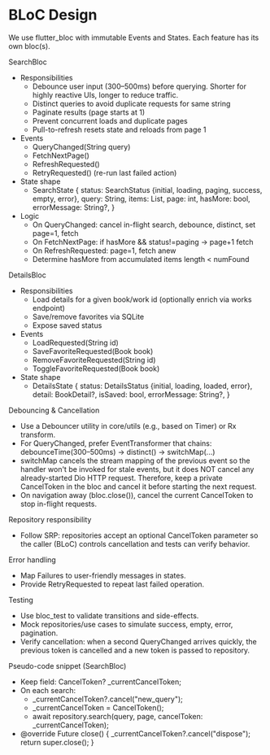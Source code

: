 # BLoC Design

We use flutter_bloc with immutable Events and States. Each feature has its own bloc(s).

SearchBloc
- Responsibilities
  - Debounce user input (300–500ms) before querying. Shorter for highly reactive UIs, longer to reduce traffic.
  - Distinct queries to avoid duplicate requests for same string
  - Paginate results (page starts at 1)
  - Prevent concurrent loads and duplicate pages
  - Pull-to-refresh resets state and reloads from page 1
- Events
  - QueryChanged(String query)
  - FetchNextPage()
  - RefreshRequested()
  - RetryRequested() (re-run last failed action)
- State shape
  - SearchState {
      status: SearchStatus {initial, loading, paging, success, empty, error},
      query: String,
      items: List<Book>,
      page: int,
      hasMore: bool,
      errorMessage: String?,
    }
- Logic
  - On QueryChanged: cancel in-flight search, debounce, distinct, set page=1, fetch
  - On FetchNextPage: if hasMore && status!=paging -> page+1 fetch
  - On RefreshRequested: page=1, fetch anew
  - Determine hasMore from accumulated items length < numFound

DetailsBloc
- Responsibilities
  - Load details for a given book/work id (optionally enrich via works endpoint)
  - Save/remove favorites via SQLite
  - Expose saved status
- Events
  - LoadRequested(String id)
  - SaveFavoriteRequested(Book book)
  - RemoveFavoriteRequested(String id)
  - ToggleFavoriteRequested(Book book)
- State shape
  - DetailsState {
      status: DetailsStatus {initial, loading, loaded, error},
      detail: BookDetail?,
      isSaved: bool,
      errorMessage: String?,
    }

Debouncing & Cancellation
- Use a Debouncer utility in core/utils (e.g., based on Timer) or Rx transform.
- For QueryChanged, prefer EventTransformer that chains: debounceTime(300–500ms) -> distinct() -> switchMap(...)
- switchMap cancels the stream mapping of the previous event so the handler won't be invoked for stale events, but it does NOT cancel any already-started Dio HTTP request. Therefore, keep a private CancelToken in the bloc and cancel it before starting the next request.
- On navigation away (bloc.close()), cancel the current CancelToken to stop in-flight requests.

Repository responsibility
- Follow SRP: repositories accept an optional CancelToken parameter so the caller (BLoC) controls cancellation and tests can verify behavior.

Error handling
- Map Failures to user-friendly messages in states.
- Provide RetryRequested to repeat last failed operation.

Testing
- Use bloc_test to validate transitions and side-effects.
- Mock repositories/use cases to simulate success, empty, error, pagination.
- Verify cancellation: when a second QueryChanged arrives quickly, the previous token is cancelled and a new token is passed to repository.

Pseudo-code snippet (SearchBloc)
- Keep field: CancelToken? _currentCancelToken;
- On each search:
  - _currentCancelToken?.cancel("new_query");
  - _currentCancelToken = CancelToken();
  - await repository.search(query, page, cancelToken: _currentCancelToken);
- @override Future<void> close() { _currentCancelToken?.cancel("dispose"); return super.close(); }
